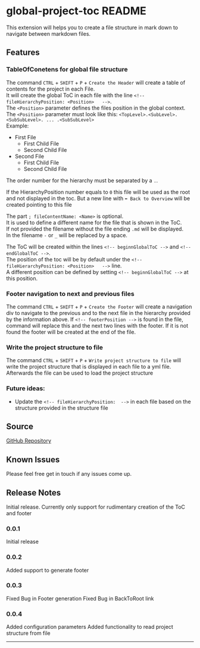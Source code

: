 # global-project-toc README

This extension will helps you to create a file structure in mark down to navigate between markdown files.

## Features

### TableOfConetens for global file structure
The command `CTRL` + `SHIFT` + `P` + `Create the Header` will create a table of contents for the project in each File.  
It will create the global ToC in each file with the line `<!-- fileHierarchyPosition: <Position>   -->`.   
The `<Position>` parameter defines the files position in the global context.   
The `<Position>` parameter must look like this: `<TopLevel>.<SubLevel>.<SubSubLevel>. ... .<SubSubLevel>`   
Example:   
- First File <!-- fileHierarchyPosition: 1 -->   
  - First Child File <!-- fileHierarchyPosition: 1.1 -->   
  - Second Child File <!-- fileHierarchyPosition: 1.2 -->   
- Second File <!-- fileHierarchyPosition: 2 -->   
  - First Child File <!-- fileHierarchyPosition: 2.1 -->   
  - Second Child File <!-- fileHierarchyPosition: 2.2 -->   

The order number for the hierarchy must be separated by a `.`.   

If the HierarchyPosition number equals to `0` this file will be used as the root and not displayed in the toc.
But a new line with `⬅️ Back to Overview` will be created pointing to this file

The part `; fileContentName: <Name>` is optional.    
It is used to define a different name for the file that is shown in the ToC.   
If not provided the filename without the file ending `.md` will be displayed.   
In the filename `-` or `_` will be replaced by a space.   

The ToC will be created within the lines `<!-- beginnGlobalToC -->` and `<!-- endGlobalToC -->`.   
The position of the toc will be by default under the `<!-- fileHierarchyPosition: <Position>   -->` line.   
A different position can be defined by setting `<!-- beginnGlobalToC -->` at this position.   

### Footer navigation to next and previous files
The command `CTRL` + `SHIFT` + `P` + `Create the Footer` will create a navigation div to navigate to the previous and to the next file in the hierarchy provided by the information above.
If `<!-- footerPosition -->` is found in the file, command will replace this and the next two lines with the footer.
If it is not found the footer will be created at the end of the file.

### Write the project structure to file
The command `CTRL` + `SHIFT` + `P` + `Write project structure to file` will write the project structure that is displayed in each file to a yml file.
Afterwards the file can be used to load the project structure

### Future ideas:
- Update the `<!-- fileHierarchyPosition:  -->` in each file based on the structure provided in the structure file

## Source

[GitHub Repository](https://github.com/RichardSprenger/global-project-toc-for-markdown)

## Known Issues

Please feel free get in touch if any issues come up.

## Release Notes

Initial release.
Currently only support for rudimentary creation of the ToC and footer

### 0.0.1

Initial release


### 0.0.2

Added support to generate footer

### 0.0.3

Fixed Bug in Footer generation
Fixed Bug in BackToRoot link

### 0.0.4

Added configuration parameters
Added functionality to read project structure from file

-----------------------------------------------------------------------------------------------------------
